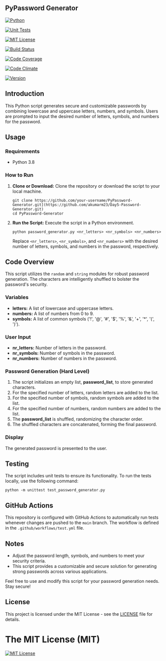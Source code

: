 ## PyPassword Generator

[![Python](https://img.shields.io/badge/Python-3.8-blue.svg)](https://www.python.org/)

[![Unit Tests](https://img.shields.io/badge/Unit%20Tests-passing-brightgreen.svg)](https://github.com/your-username/your-repository/actions)

[![MIT License](https://img.shields.io/badge/License-MIT-blue.svg)](https://opensource.org/licenses/MIT)

[![Build Status](https://github.com/your-username/your-repository/workflows/CI/badge.svg)](https://github.com/your-username/your-repository/actions)

[![Code Coverage](https://codecov.io/gh/your-username/your-repository/branch/main/graph/badge.svg)](https://codecov.io/gh/your-username/your-repository)

[![Code Climate](https://codeclimate.com/github/your-username/your-repository/badges/gpa.svg)](https://codeclimate.com/github/your-username/your-repository)

[![Version](https://img.shields.io/badge/Version-1.0-brightgreen.svg)](https://github.com/your-username/your-repository/releases)

## Introduction

This Python script generates secure and customizable passwords by combining lowercase and uppercase letters, numbers, and symbols. Users are prompted to input the desired number of letters, symbols, and numbers for the password.

## Usage

### Requirements

- Python 3.8

### How to Run

1. **Clone or Download:**
   Clone the repository or download the script to your local machine.
   ```
   git clone https://github.com/your-username/PyPassword-Generator.git](https://github.com/akumarm23/Day5-Password-Generator.git)
   cd PyPassword-Generator
   ```
2. **Run the Script:**
   Execute the script in a Python environment.
    ```
   python password_generator.py <nr_letters> <nr_symbols> <nr_numbers>
    ```
   Replace `<nr_letters>`, `<nr_symbols>`, and `<nr_numbers>` with the desired number of letters, symbols, and numbers in the password, respectively.

## Code Overview

This script utilizes the `random` and `string` modules for robust password generation. The characters are intelligently shuffled to bolster the password's security.

### Variables

- **letters:** A list of lowercase and uppercase letters.
- **numbers:** A list of numbers from 0 to 9.
- **symbols:** A list of common symbols ('!', '@', '#', '$', '%', '&', '+', '*', '(', ')').

### User Input

- **nr_letters:** Number of letters in the password.
- **nr_symbols:** Number of symbols in the password.
- **nr_numbers:** Number of numbers in the password.

### Password Generation (Hard Level)

1. The script initializes an empty list, **password_list**, to store generated characters.
2. For the specified number of letters, random letters are added to the list.
3. For the specified number of symbols, random symbols are added to the list.
4. For the specified number of numbers, random numbers are added to the list.
5. The **password_list** is shuffled, randomizing the character order.
6. The shuffled characters are concatenated, forming the final password.

### Display

The generated password is presented to the user.

## Testing

The script includes unit tests to ensure its functionality. To run the tests locally, use the following command:
 ```
python -m unittest test_password_generator.py
 ```

## GitHub Actions

This repository is configured with GitHub Actions to automatically run tests whenever changes are pushed to the `main` branch. The workflow is defined in the `.github/workflows/test.yml` file.

## Notes

- Adjust the password length, symbols, and numbers to meet your security criteria.
- This script provides a customizable and secure solution for generating strong passwords across various applications.

Feel free to use and modify this script for your password generation needs. Stay secure!

## License

This project is licensed under the MIT License - see the [LICENSE](LICENSE) file for details.

The MIT License (MIT)
=====================

[![MIT License](https://img.shields.io/badge/license-MIT-blue.svg)](https://opensource.org/licenses/MIT)



